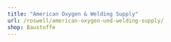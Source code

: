 ```yaml
---
title: "American Oxygen & Welding Supply"
url: /roswell/american-oxygen-und-welding-supply/
shop: Baustoffe
---
```

